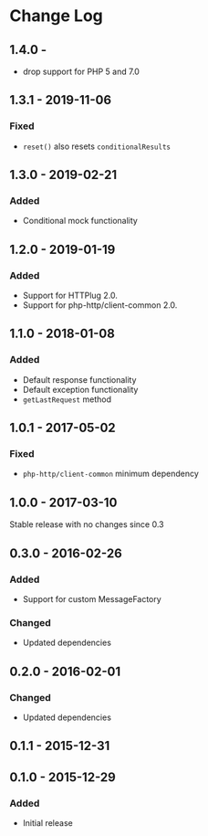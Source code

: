 # Change Log

## 1.4.0 -

- drop support for PHP 5 and 7.0

## 1.3.1 - 2019-11-06

### Fixed

- `reset()` also resets `conditionalResults`

## 1.3.0 - 2019-02-21

### Added

- Conditional mock functionality

## 1.2.0 - 2019-01-19

### Added

- Support for HTTPlug 2.0.
- Support for php-http/client-common 2.0.

## 1.1.0 - 2018-01-08

### Added

- Default response functionality
- Default exception functionality
- `getLastRequest` method


## 1.0.1 - 2017-05-02

### Fixed

- `php-http/client-common` minimum dependency


## 1.0.0 - 2017-03-10

Stable release with no changes since 0.3


## 0.3.0 - 2016-02-26

### Added

- Support for custom MessageFactory

### Changed

- Updated dependencies


## 0.2.0 - 2016-02-01

### Changed

- Updated dependencies


## 0.1.1 - 2015-12-31


## 0.1.0 - 2015-12-29

### Added

- Initial release
